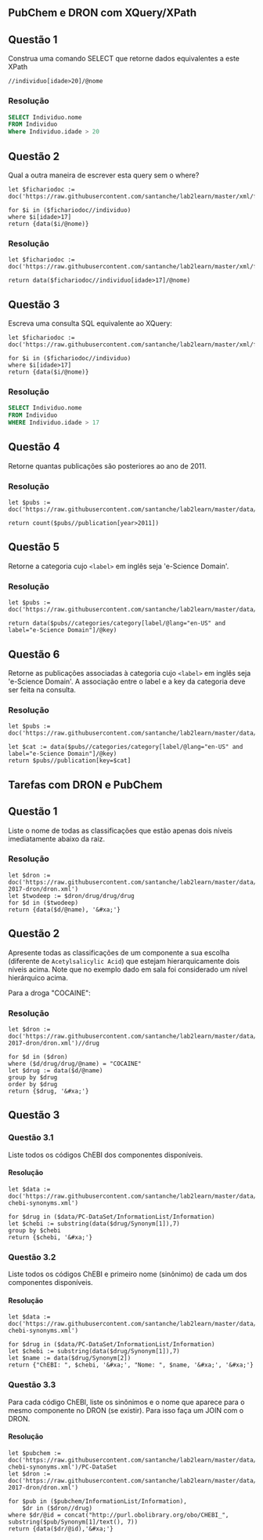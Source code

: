## PubChem e DRON com XQuery/XPath

## Questão 1
Construa uma comando SELECT que retorne dados equivalentes a este XPath
~~~xquery
//individuo[idade>20]/@nome
~~~

### Resolução
~~~sql
SELECT Individuo.nome
FROM Individuo
Where Individuo.idade > 20
~~~

## Questão 2
Qual a outra maneira de escrever esta query sem o where?

~~~xquery
let $fichariodoc := doc('https://raw.githubusercontent.com/santanche/lab2learn/master/xml/fichario.xml')
 
for $i in ($fichariodoc//individuo)
where $i[idade>17]
return {data($i/@nome)}
~~~
### Resolução
~~~xquery
let $fichariodoc := doc('https://raw.githubusercontent.com/santanche/lab2learn/master/xml/fichario.xml')

return data($fichariodoc//individuo[idade>17]/@nome)
~~~

## Questão 3
Escreva uma consulta SQL equivalente ao XQuery:
~~~xquery
let $fichariodoc := doc('https://raw.githubusercontent.com/santanche/lab2learn/master/xml/fichario.xml')

for $i in ($fichariodoc//individuo)
where $i[idade>17]
return {data($i/@nome)}
~~~

### Resolução
~~~sql
SELECT Individuo.nome
FROM Individuo
WHERE Individuo.idade > 17
~~~

## Questão 4
Retorne quantas publicações são posteriores ao ano de 2011.

### Resolução
~~~xquery
let $pubs := doc('https://raw.githubusercontent.com/santanche/lab2learn/master/data/publications/publications.xml')

return count($pubs//publication[year>2011])
~~~

## Questão 5
Retorne a categoria cujo `<label>` em inglês seja 'e-Science Domain'.

### Resolução
~~~xquery
let $pubs := doc('https://raw.githubusercontent.com/santanche/lab2learn/master/data/publications/publications.xml')

return data($pubs//categories/category[label/@lang="en-US" and label="e-Science Domain"]/@key)
~~~

## Questão 6
Retorne as publicações associadas à categoria cujo `<label>` em inglês seja 'e-Science Domain'. A associação entre o label e a key da categoria deve ser feita na consulta.

### Resolução
~~~xquery
let $pubs := doc('https://raw.githubusercontent.com/santanche/lab2learn/master/data/publications/publications.xml')

let $cat := data($pubs//categories/category[label/@lang="en-US" and label="e-Science Domain"]/@key)
return $pubs//publication[key=$cat]
~~~

## Tarefas com DRON e PubChem

## Questão 1

Liste o nome de todas as classificações que estão apenas dois níveis imediatamente abaixo da raiz.

### Resolução
~~~xquery
let $dron := doc('https://raw.githubusercontent.com/santanche/lab2learn/master/data/faers-2017-dron/dron.xml')
let $twodeep := $dron/drug/drug/drug
for $d in ($twodeep)
return {data($d/@name), '&#xa;'}
~~~

## Questão 2

Apresente todas as classificações de um componente a sua escolha (diferente de `Acetylsalicylic Acid`) que estejam hierarquicamente dois níveis acima. Note que no exemplo dado em sala foi considerado um nível hierárquico acima.

Para a droga "COCAINE":
### Resolução
~~~xquery
let $dron := doc('https://raw.githubusercontent.com/santanche/lab2learn/master/data/faers-2017-dron/dron.xml')//drug

for $d in ($dron)
where ($d/drug/drug/@name) = "COCAINE"
let $drug := data($d/@name)
group by $drug
order by $drug
return {$drug, '&#xa;'}
~~~

## Questão 3

### Questão 3.1

Liste todos os códigos ChEBI dos componentes disponíveis.

#### Resolução
~~~xquery
let $data := doc('https://raw.githubusercontent.com/santanche/lab2learn/master/data/pubchem/pubchem-chebi-synonyms.xml')

for $drug in ($data/PC-DataSet/InformationList/Information)
let $chebi := substring(data($drug/Synonym[1]),7)
group by $chebi
return {$chebi, '&#xa;'}
~~~

### Questão 3.2

Liste todos os códigos ChEBI e primeiro nome (sinônimo) de cada um dos componentes disponíveis.

#### Resolução
~~~xquery
let $data := doc('https://raw.githubusercontent.com/santanche/lab2learn/master/data/pubchem/pubchem-chebi-synonyms.xml')

for $drug in ($data/PC-DataSet/InformationList/Information)
let $chebi := substring(data($drug/Synonym[1]),7)
let $name := data($drug/Synonym[2])
return {"ChEBI: ", $chebi, '&#xa;', "Nome: ", $name, '&#xa;', '&#xa;'}
~~~

### Questão 3.3

Para cada código ChEBI, liste os sinônimos e o nome que aparece para o mesmo componente no DRON (se existir). Para isso faça um JOIN com o DRON.

#### Resolução
~~~xquery
let $pubchem := doc('https://raw.githubusercontent.com/santanche/lab2learn/master/data/pubchem/pubchem-chebi-synonyms.xml')/PC-DataSet
let $dron := doc('https://raw.githubusercontent.com/santanche/lab2learn/master/data/faers-2017-dron/dron.xml')

for $pub in ($pubchem/InformationList/Information),
    $dr in ($dron//drug)
where $dr/@id = concat("http://purl.obolibrary.org/obo/CHEBI_", substring($pub/Synonym[1]/text(), 7))
return {data($dr/@id),'&#xa;'}
~~~